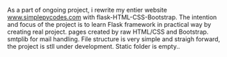 As a part of ongoing project, i rewrite my entier website www.simplepycodes.com with flask-HTML-CSS-Bootstrap. 
The intention and focus of the project is to learn Flask framework in practical way by creating real project.
pages created by raw HTML/CSS and Bootstrap. smtplib for mail handling.
File structure is very simple and straigh forward, the project is stll under development. 
Static folder is empty..

